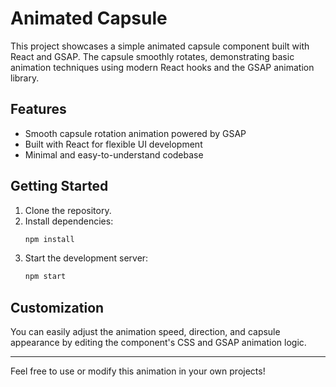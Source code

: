 # Animated Capsule

This project showcases a simple animated capsule component built with React and GSAP. The capsule smoothly rotates, demonstrating basic animation techniques using modern React hooks and the GSAP animation library.

## Features

- Smooth capsule rotation animation powered by GSAP
- Built with React for flexible UI development
- Minimal and easy-to-understand codebase

## Getting Started

1. Clone the repository.
2. Install dependencies:
    ```bash
    npm install
    ```
3. Start the development server:
    ```bash
    npm start
    ```

## Customization

You can easily adjust the animation speed, direction, and capsule appearance by editing the component's CSS and GSAP animation logic.

---

Feel free to use or modify this animation in your own projects!


